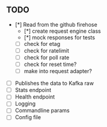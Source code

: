 TODO
----

- [*] Read from the github firehose
    - [*] create request engine class
    - [*] mock responses for tests
    - [ ] check for etag
    - [ ] check for ratelimit
    - [ ] check for poll rate
    - [ ] check for reset time?
    - [ ] make into request adapter?
- [ ] Publishes the data to Kafka raw
- [ ] Stats endpoint
- [ ] Health endpoint
- [ ] Logging
- [ ] Commandline params
- [ ] Config file
